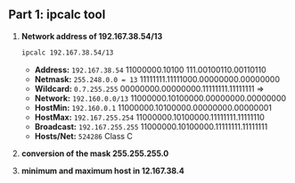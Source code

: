 ## Part 1: ipcalc tool

1. **Network address of 192.167.38.54/13**
    ```sh
    ipcalc 192.167.38.54/13
    ```
    - **Address:**        `192.167.38.54`              11000000.10100 111.00100110.00110110
    - **Netmask:**        `255.248.0.0 = 13`           11111111.11111000.00000000.00000000
    - **Wildcard:**       `0.7.255.255`                00000000.00000000.11111111.11111111
    =>
    - **Network:**        `192.160.0.0/13`             11000000.10100000.00000000.00000000
    - **HostMin:**        `192.160.0.1`                11000000.10100000.00000000.00000001
    - **HostMax:**        `192.167.255.254`            11000000.10100000.11111111.11111110
    - **Broadcast:**      `192.167.255.255`            11000000.10100000.11111111.11111111
    - **Hosts/Net:**      `524286`                     Class C


2. **conversion of the mask 255.255.255.0**



3.  **minimum and maximum host in 12.167.38.4**





